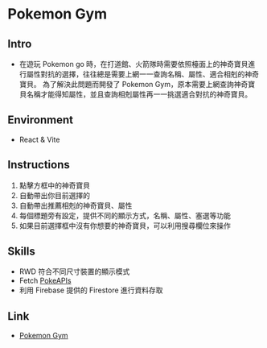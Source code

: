 # Pokemon Gym

## Intro

-   在遊玩 Pokemon go 時，在打道館、火箭隊時需要依照檯面上的神奇寶貝進行屬性對抗的選擇，往往總是需要上網一一查詢名稱、屬性、適合相剋的神奇寶貝。
    為了解決此問題而開發了 Pokemon Gym，原本需要上網查詢神奇寶貝名稱才能得知屬性，並且查詢相剋屬性再一一挑選適合對抗的神奇寶貝。

## Environment

-   React & Vite

## Instructions

1. 點擊方框中的神奇寶貝
2. 自動帶出你目前選擇的
3. 自動帶出推薦相剋的神奇寶貝、屬性
4. 每個標題旁有設定，提供不同的顯示方式，名稱、屬性、塞選等功能
5. 如果目前選擇框中沒有你想要的神奇寶貝，可以利用搜尋欄位來操作

## Skills

-   RWD 符合不同尺寸裝置的顯示模式
-   Fetch [PokeAPIs](https://pokeapi.co/)
-   利用 Firebase 提供的 Firestore 進行資料存取

## Link

-   [Pokemon Gym](https://doubletian-tw.github.io/pokemon-Gym/)
